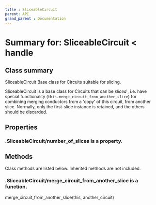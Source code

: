 ```yaml
---
title : SliceableCircuit
parent: API
grand_parent : Documentation
---
```

# Summary for: **SliceableCircuit**  < handle

## Class summary

SliceableCircuit Base class for Circuits suitable for slicing.

SliceableCircuit is a base class for Circuits that can be *sliced* ,
i.e. have special functionality
(`this.merge_circuit_from_another_slice`) for combining merging
conductors from a 'copy' of this circuit, from another slice.
Normally, only the first-slice instance is retained, and the others
should be discarded.

## Properties

### .SliceableCircuit/**number_of_slices** is a property.


## Methods

Class methods are listed below. Inherited methods are not included.

### .SliceableCircuit/**merge_circuit_from_another_slice** is a function.
merge_circuit_from_another_slice(this, another_circuit)


